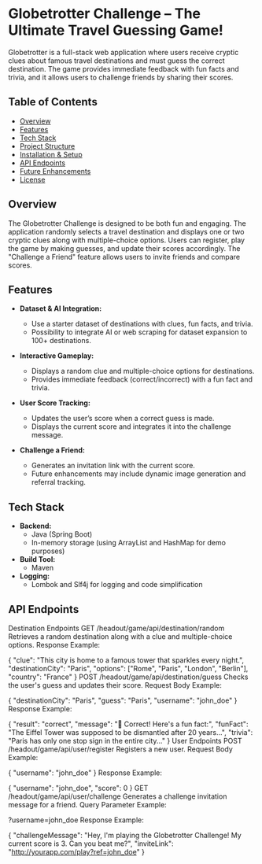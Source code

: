 # Globetrotter Challenge – The Ultimate Travel Guessing Game!

Globetrotter is a full-stack web application where users receive cryptic clues about famous travel destinations and must guess the correct destination. The game provides immediate feedback with fun facts and trivia, and it allows users to challenge friends by sharing their scores.

## Table of Contents
- [Overview](#overview)
- [Features](#features)
- [Tech Stack](#tech-stack)
- [Project Structure](#project-structure)
- [Installation & Setup](#installation--setup)
- [API Endpoints](#api-endpoints)
- [Future Enhancements](#future-enhancements)
- [License](#license)

## Overview

The Globetrotter Challenge is designed to be both fun and engaging. The application randomly selects a travel destination and displays one or two cryptic clues along with multiple-choice options. Users can register, play the game by making guesses, and update their scores accordingly. The "Challenge a Friend" feature allows users to invite friends and compare scores.

## Features

- **Dataset & AI Integration:**  
  - Use a starter dataset of destinations with clues, fun facts, and trivia.
  - Possibility to integrate AI or web scraping for dataset expansion to 100+ destinations.

- **Interactive Gameplay:**  
  - Displays a random clue and multiple-choice options for destinations.
  - Provides immediate feedback (correct/incorrect) with a fun fact and trivia.

- **User Score Tracking:**  
  - Updates the user’s score when a correct guess is made.
  - Displays the current score and integrates it into the challenge message.

- **Challenge a Friend:**  
  - Generates an invitation link with the current score.
  - Future enhancements may include dynamic image generation and referral tracking.

## Tech Stack

- **Backend:**  
  - Java (Spring Boot)
  - In-memory storage (using ArrayList and HashMap for demo purposes)
- **Build Tool:**  
  - Maven
- **Logging:**  
  - Lombok and Slf4j for logging and code simplification


## API Endpoints
Destination Endpoints
GET /headout/game/api/destination/random
Retrieves a random destination along with a clue and multiple-choice options.
Response Example:

{
  "clue": "This city is home to a famous tower that sparkles every night.",
  "destinationCity": "Paris",
  "options": ["Rome", "Paris", "London", "Berlin"],
  "country": "France"
}
POST /headout/game/api/destination/guess
Checks the user's guess and updates their score. Request Body Example:

{
  "destinationCity": "Paris",
  "guess": "Paris",
  "username": "john_doe"
}
Response Example:

{
  "result": "correct",
  "message": "🎉 Correct! Here's a fun fact:",
  "funFact": "The Eiffel Tower was supposed to be dismantled after 20 years...",
  "trivia": "Paris has only one stop sign in the entire city..."
}
User Endpoints
POST /headout/game/api/user/register
Registers a new user. Request Body Example:

{
  "username": "john_doe"
}
Response Example:

{
  "username": "john_doe",
  "score": 0
}
GET /headout/game/api/user/challenge
Generates a challenge invitation message for a friend. Query Parameter Example:

?username=john_doe
Response Example:

{
  "challengeMessage": "Hey, I'm playing the Globetrotter Challenge! My current score is 3. Can you beat me?",
  "inviteLink": "http://yourapp.com/play?ref=john_doe"
}


